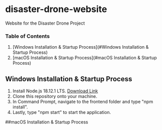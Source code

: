 # disaster-drone-website
Website for the Disaster Drone Project
### Table of Contents
1. [Windows Installation & Startup Process](#Windows Installation & Startup Process)
2. [macOS Installation & Startup Process](#macOS Installation & Startup Process)

## Windows Installation & Startup Process
1. Install Node.js 18.12.1 LTS.
[Download Link](https://nodejs.org/en/)
2. Clone this repository onto your machine.
3. In Command Prompt, navigate to the frontend folder and type "npm install".
4. Lastly, type "npm start" to start the application.

##macOS Installation & Startup Process
